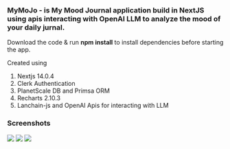 ### MyMoJo - is My Mood Journal application build in NextJS using apis interacting with OpenAI LLM to analyze the mood of your daily jurnal.

Download the code & run **npm install** to install dependencies before starting the app.

Created using

1. Nextjs 14.0.4
2. Clerk Authentication
3. PlanetScale DB and Primsa ORM
4. Recharts 2.10.3
5. Lanchain-js and OpenAI Apis for interacting with LLM

### Screenshots

![](https://github.com/shishirchulliyil/mymojo/auth.png)
![](https://github.com/shishirchulliyil/mymojo/journal.png)
![](https://github.com/shishirchulliyil/mymojo/history.png)
